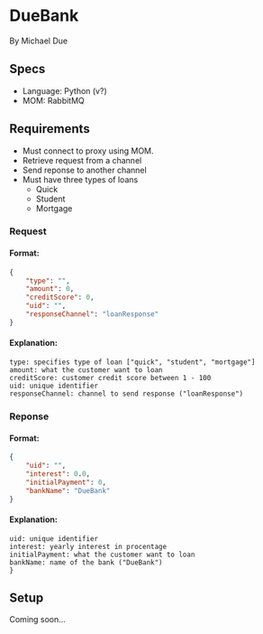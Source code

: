 # DueBank
By Michael Due

## Specs
- Language: Python (v?)
- MOM: RabbitMQ

## Requirements
- Must connect to proxy using MOM.
- Retrieve request from a channel
- Send reponse to another channel
- Must have three types of loans
  - Quick
  - Student
  - Mortgage

### Request

#### Format:
```json
{
    "type": "",
    "amount": 0,
    "creditScore": 0,
    "uid": "",
    "responseChannel": "loanResponse"
}
```

#### Explanation:
```
type: specifies type of loan ["quick", "student", "mortgage"]
amount: what the customer want to loan
creditScore: customer credit score between 1 - 100
uid: unique identifier
responseChannel: channel to send response ("loanResponse")
```

### Reponse

#### Format:
```json
{
    "uid": "",
    "interest": 0.0,
    "initialPayment": 0,
    "bankName": "DueBank"
}
```

#### Explanation:
```
uid: unique identifier
interest: yearly interest in procentage
initialPayment: what the customer want to loan
bankName: name of the bank ("DueBank")
}
```

## Setup
Coming soon...